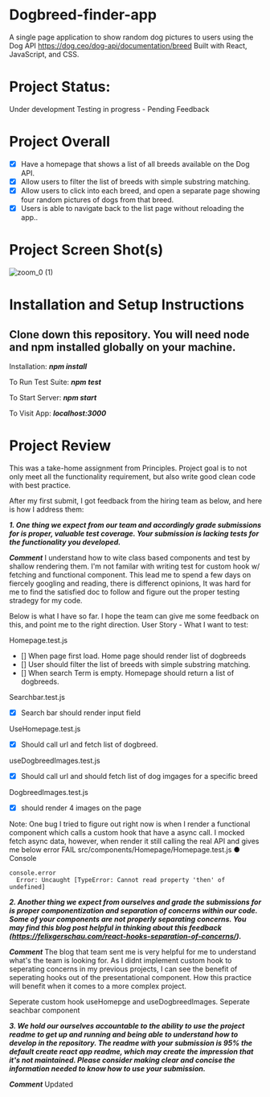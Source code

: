 # Dogbreed-finder-app

A single page application to show random dog pictures to users using the Dog API https://dog.ceo/dog-api/documentation/breed
Built with React, JavaScript, and CSS.

# Project Status:

Under development
Testing in progress - Pending Feedback

# Project Overall

- [x] Have a homepage that shows a list of all breeds available on the Dog API.
- [x] Allow users to filter the list of breeds with simple substring matching.
- [x] Allow users to click into each breed, and open a separate page showing four random pictures of dogs from that breed.
- [x] Users is able to navigate back to the list page without reloading the app..

# Project Screen Shot(s)

![zoom_0 (1)](https://user-images.githubusercontent.com/62358655/128387709-c78ae675-6050-4cae-81f6-43206fce66b7.gif)

# Installation and Setup Instructions

## Clone down this repository. You will need node and npm installed globally on your machine.

Installation:
**_npm install_**

To Run Test Suite:
**_npm test_**

To Start Server:
**_npm start_**

To Visit App:
**_localhost:3000_**

# Project Review

This was a take-home assignment from Principles. Project goal is to not only meet all the functionality requirement, but also write good clean code with best practice.

After my first submit, I got feedback from the hiring team as below, and here is how I address them:

**_1. One thing we expect from our team and accordingly grade submissions for is proper, valuable test coverage. Your submission is lacking tests for the functionality you developed._**

**_Comment_**
I understand how to wite class based components and test by shallow rendering them. I'm not familar with writing test for custom hook w/ fetching and functional component. This lead me to spend a few days on fiercely googling and reading, there is differenct opinions, It was hard for me to find the satisfied doc to follow and figure out the proper testing stradegy for my code.

Below is what I have so far. I hope the team can give me some feedback on this, and point me to the right direction.
User Story - What I want to test:

Homepage.test.js

- [] When page first load. Home page should render list of dogbreeds
- [] User should filter the list of breeds with simple substring matching.
- [] When search Term is empty. Homepage should return a list of dogbreeds.

Searchbar.test.js

- [x] Search bar should render input field

UseHomepage.test.js

- [x] Should call url and fetch list of dogbreed.

useDogbreedImages.test.js

- [x] Should call url and should fetch list of dog imgages for a specific breed

DogbreedImages.test.js

- [x] should render 4 images on the page

Note:
One bug I tried to figure out right now is when I render a functional component which calls a custom hook that have a async call.
I mocked fetch async data, however, when render <Home /> it still calling the real API and gives me below error
FAIL src/components/Homepage/Homepage.test.js
● Console

    console.error
      Error: Uncaught [TypeError: Cannot read property 'then' of undefined]


**_2. Another thing we expect from ourselves and grade the submissions for is proper componentization and separation of concerns within our code. Some of your components are not properly separating concerns. You may find this blog post helpful in thinking about this feedback (https://felixgerschau.com/react-hooks-separation-of-concerns/)._**

**_Comment_**
The blog that team sent me is very helpful for me to understand what's the team is looking for. As I didnt implement custom hook to seperating concerns in my previous projects, I can see the benefit of seperating hooks out of the presentational component. How this practice will benefit when it comes to a more complex project.

Seperate custom hook useHomepge and useDogbreedImages.
Seperate seachbar component

**_3. We hold our ourselves accountable to the ability to use the project readme to get up and running and being able to understand how to develop in the repository. The readme with your submission is 95% the default create react app readme, which may create the impression that it's not maintained. Please consider making clear and concise the information needed to know how to use your submission._**

**_Comment_**
Updated
